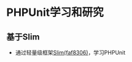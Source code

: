PHPUnit学习和研究
====================

基于Slim
---------

- 通过轻量级框架[Slim(faf8306)](https://github.com/slimphp/Slim)，学习PHPUnit
